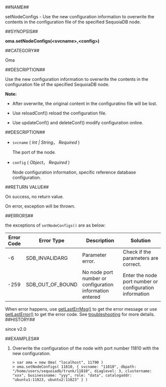 
##NAME##

setNodeConfigs - Use the new configuration information to overwrite the contents in the configuration file of the specified SequoiaDB node.

##SYNOPSIS##

**oma.setNodeConfigs(\<svcname\>,\<config\>)**

##CATEGORY##

Oma

##DESCRIPTION##

Use the new configuration information to overwrite the contents in the configuration file of the specified SequoiaDB node.

**Note:**

* After overwrite, the original content in the configuratino file will be lost.

* Use reloadConf() reload the configuration file.

* Use updateConf() and deleteConf() modify configuration online.

##DESCRIPTION##

* `svcname` ( *Int | String*， *Required* )

	The port of the node.

* `config` ( *Object*， *Required* )

	Node configuration information, specific reference database configuration.

##RETURN VALUE##

On success, no return value. 

On error, exception will be thrown.

##ERRORS##

the exceptions of `setNodeConfigs()` are as below:

| Error Code | Error Type | Description | Solution |
| ------ | --- | ------------ | ----------- |
| -6 | SDB_INVALIDARG | Parameter error. | Check if the parameters are correct. |
| -259 | SDB_OUT_OF_BOUND | No node port number or configuration information entered | Enter the node port number or configuration information |

When error happens, use [getLastErrMsg()](manual/Manual/Sequoiadb_Command/Global/getLastErrMsg.md)
to get the error message or use [getLastError()](manual/Manual/Sequoiadb_Command/Global/getLastError.md)
to get the error code. See [troubleshooting](manual/FAQ/faq_sdb.md) for
more details.
##HISTORY##

since v2.0

##EXAMPLES##

1. Overwrite the configuration of the node with port number 11810 with the new configuration.

	```lang-javascript
	> var oma = new Oma( "localhost", 11790 )
	> oma.setNodeConfigs( 11810, { svcname: "11810", dbpath: "/home/users/sequoiadb/trunk/11810", diaglevel: 3, clustername: "xxx", businessname: "yyy", role: "data", catalogaddr: "ubuntu1:11823, ubuntu2:11823" } )
	```